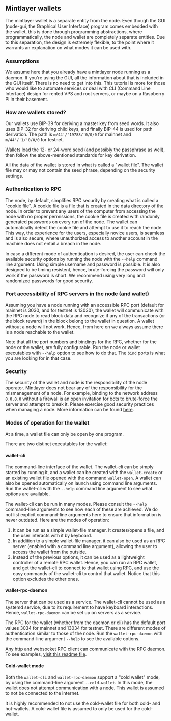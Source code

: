 ## Mintlayer wallets

The mintlayer wallet is a separate entity from the node. Even though the GUI (node-gui, the Graphical User Interface) program comes embedded with the wallet, this is done through programming abstractions, where programmatically, the node and wallet are completely separate entities. Due to this separation, the design is extremely flexible, to the point where it warrants an explanation on what modes it can be used with.

### Assumptions

We assume here that you already have a mintlayer node running as a daemon. If you're using the GUI, all the information about that is included in the GUI itself. There is no need to get into this. This tutorial is more for those who would like to automate services or deal with CLI (Command Line Interface) design for rented VPS and root servers, or maybe on a Raspberry Pi in their basement.

### How are wallets stored?

Our wallets use BIP-39 for deriving a master key from seed words. It also uses BIP-32 for deriving child keys, and finally BIP-44 is used for path derivation. The path is `m/44'/'19788/'0/0/0` for mainnet and `m/44'/'1/'0/0/0` for testnet.

Wallets load the 12- or 24-word seed (and possibly the passphrase as well), then follow the above-mentioned standards for key derivation.

All the data of the wallet is stored in what is called a "wallet file". The wallet file may or may not contain the seed phrase, depending on the security settings.

### Authentication to RPC

The node, by default, simplifies RPC security by creating what is called a "cookie file". A cookie file is a file that is created in the data directory of the node. In order to prevent any users of the computer from accessing the node with no proper permissions, the cookie file is created with randomly generated passwords on every run of the node. The wallet can automatically detect the cookie file and attempt to use it to reach the node. This way, the experience for the users, especially novice users, is seamless and is also secure, where unauthorized access to another account in the machine does not entail a breach in the node.

In case a different mode of authentication is desired, the user can check the available security options by running the node with the `--help` command line argument. Using simple username and password is possible. It is also designed to be timing resistent, hence, brute-forcing the password will only work if the password is short. We recommend using very long and randomized passwords for good security.

### Port accessibility of RPC servers in the node (and wallet)

Assuming you have a node running with an accessible RPC port (default for mainnet is 3030, and for testnet is 13030), the wallet will communicate with the RPC node to read block data and recognize if any of the transactions (or the block reward) in the block belong to the wallet in question. A wallet without a node will not work. Hence, from here on we always assume there is a node reachable to the wallet.

Note that all the port numbers and bindings for the RPC, whether for the node or the wallet, are fully configurable. Run the node or wallet executables with `--help` option to see how to do that. The `bind` ports is what you are looking for in that case.


### Security

The security of the wallet and node is the responsibility of the node operator. Mintlayer does not bear any of the responsibility for the mismanagement of a node. For example, binding to the network address `0.0.0.0` without a firewall is an open invitation for bots to brute-force the server and attempt to break it. Please exercise good security practices when managing a node. More information can be found [here](/build-tools/linux-systemd-service/README.md).

### Modes of operation for the wallet

At a time, a wallet file can only be open by one program.

There are two distinct executables for the wallet:

#### wallet-cli

The command-line interface of the wallet. The wallet-cli can be simply started by running it, and a wallet can be created with the `wallet-create` or an existing wallet file opened with the command `wallet-open`. A wallet can also be opened automatically on launch using command line arguments. Run the wallet-cli with the `--help` command line argument to see what options are available.

The wallet-cli can be run in many modes. Please consult the `--help` command-line arguments to see how each of these are achieved. We do not list explicit command-line arguments here to ensure that information is never outdated. Here are the modes of operation:

1. It can be run as a simple wallet-file manager. It creates/opens a file, and the user interacts with it by keyboard.
2. In addition to a simple wallet-file manager, it can also be used as an RPC server (enabled with a command line argument), allowing the user to access the wallet from the outside.
3. Instead of the previous options, it can be used as a lightweight controller of a remote RPC wallet. Hence, you can run an RPC wallet, and get the wallet-cli to connect to that wallet using RPC, and use the easy commands of the wallet-cli to control that wallet. Notice that this option excludes the other ones.

#### wallet-rpc-daemon

The server that can be used as a service. The wallet-cli cannot be used as a systemd service, due to its requirement to have keyboard interactions. Hence, `wallet-rpc-daemon` can be set up on servers as a service.

The RPC for the wallet (whether from the daemon or cli) has the default port values 3034 for mainnet and 13034 for testnet. There are different modes of authentication similar to those of the node. Run the `wallet-rpc-daemon` with the command-line argument `--help` to see the available options.

Any http and websocket RPC client can communicate with the RPC daemon. To see examples, [visit this readme file](wallet-rpc-daemon/README.md).

#### Cold-wallet mode

Both the `wallet-cli` and `wallet-rpc-daemon` support a "cold wallet" mode, by using the command-line argument `--cold-wallet`. In this mode, the wallet does not attempt communication with a node. This wallet is assumed to not be connected to the internet.

It is highly recommended to not use the cold-wallet file for both cold- and hot-wallets. A cold-wallet file is assumed to only be used for the cold-wallet.
